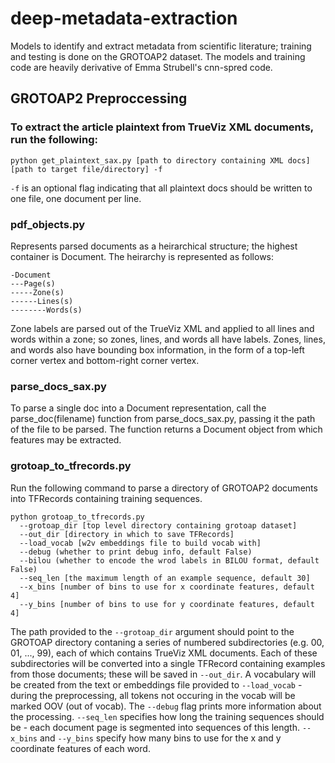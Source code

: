 # deep-metadata-extraction
Models to identify and extract metadata from scientific literature; training and testing is done on the GROTOAP2 dataset. The models and training code are heavily derivative of Emma Strubell's cnn-spred code.

## GROTOAP2 Preproccessing
### To extract the article plaintext from TrueViz XML documents, run the following:
```python get_plaintext_sax.py [path to directory containing XML docs] [path to target file/directory] -f```

```-f``` is an optional flag indicating that all plaintext docs should be written to one file, one document per line.

### pdf_objects.py
Represents parsed documents as a heirarchical structure; the highest container is Document. The heirarchy is represented as follows:
```
-Document
---Page(s)
-----Zone(s)
------Lines(s)
--------Words(s)
```
Zone labels are parsed out of the TrueViz XML and applied to all lines and words within a zone; so zones, lines, and words all have labels. Zones, lines, and words also have bounding box information, in the form of a top-left corner vertex and bottom-right corner vertex.

### parse_docs_sax.py
To parse a single doc into a Document representation, call the parse_doc(filename) function from parse_docs_sax.py, passing it the path of the file to be parsed. The function returns a Document object from which features may be extracted.

### grotoap_to_tfrecords.py
Run the following command to parse a directory of GROTOAP2 documents into TFRecords containing training sequences.

```
python grotoap_to_tfrecords.py 
  --grotoap_dir [top level directory containing grotoap dataset] 
  --out_dir [directory in which to save TFRecords]
  --load_vocab [w2v embeddings file to build vocab with]
  --debug (whether to print debug info, default False)
  --bilou (whether to encode the wrod labels in BILOU format, default False)
  --seq_len [the maximum length of an example sequence, default 30]
  --x_bins [number of bins to use for x coordinate features, default 4]
  --y_bins [number of bins to use for y coordinate features, default 4] 
```

The path provided to the `--grotoap_dir` argument should point to the GROTOAP directory contaning a series of numbered subdirectories (e.g. 00, 01, ..., 99), each of which contains TrueViz XML documents. Each of these subdirectories will be converted into a single TFRecord containing examples from those documents; these will be saved in `--out_dir`. A vocabulary will be created from the text or embeddings file provided to `--load_vocab` - during the preprocessing, all tokens not occuring in the vocab will be marked OOV (out of vocab). The `--debug` flag prints more information about the processing. `--seq_len` specifies how long the training sequences should be - each document page is segmented into sequences of this length. `--x_bins` and `--y_bins` specify how many bins to use for the x and y coordinate features of each word.
